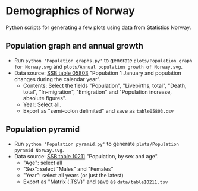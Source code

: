 # Demographics of Norway

Python scripts for generating a few plots using data from Statistics Norway.

## Population graph and annual growth

- Run `python 'Population graphs.py'` to generate `plots/Population graph for Norway.svg`
  and `plots/Annual population growth of Norway.svg`.
- Data source: [SSB table 05803](https://www.ssb.no/statistikkbanken/selectvarval/Define.asp?subjectcode=&ProductId=&MainTable=FolkHistorie&nvl=&PLanguage=1&nyTmpVar=true&CMSSubjectArea=befolkning&KortNavnWeb=folkemengde&StatVariant=&checked=true) "Population 1 January and population changes during the calendar year".
	- Contents: Select the fields "Population", "Livebirths, total", "Death, total", "In-migration", "Emigration" and "Population increase, absolute figures".
	- Year: Select all.
	- Export as "semi-colon delimited" and save as `table05803.csv`


## Population pyramid

- Run `python 'Population pyramid.py'` to generate `plots/Population pyramid Norway.svg`.
- Data source: [SSB table 10211](https://www.ssb.no/statistikkbanken/SelectVarVal/Define.asp?subjectcode=al&ProductId=al&MainTable=FolkemEttAarig&SubTable=1&PLanguage=0&nvl=True&Qid=2026663&gruppe1=Hele&gruppe2=Hele&gruppe3=Hele&VS1=AlleAldre00B&VS2=Kjonn3&VS3=&mt=0&KortNavnWeb=folkemengde&CMSSubjectArea=befolkning&StatVariant=&checked=true) "Population, by sex and age".
	- "Age": select all
	- "Sex": select "Males" and "Females"
	- "Year": select all years (or just the latest)
	- Export as "Matrix (.TSV)" and save as `data/table10211.tsv`


